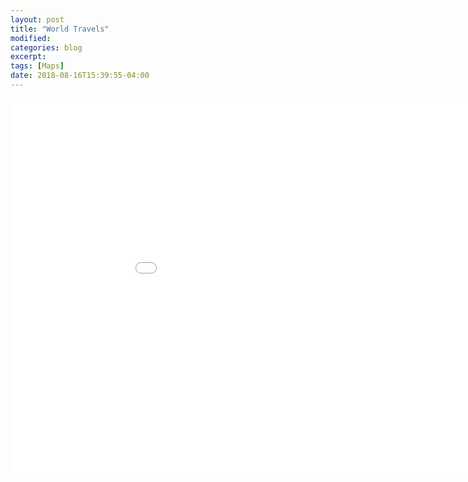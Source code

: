```yaml
---
layout: post
title: "World Travels"
modified:
categories: blog
excerpt:
tags: [Maps]
date: 2018-08-16T15:39:55-04:00
---
```


<iframe width="1000" height="600" src="../world/world.html" frameborder="0" scrolling="no" ></iframe>

